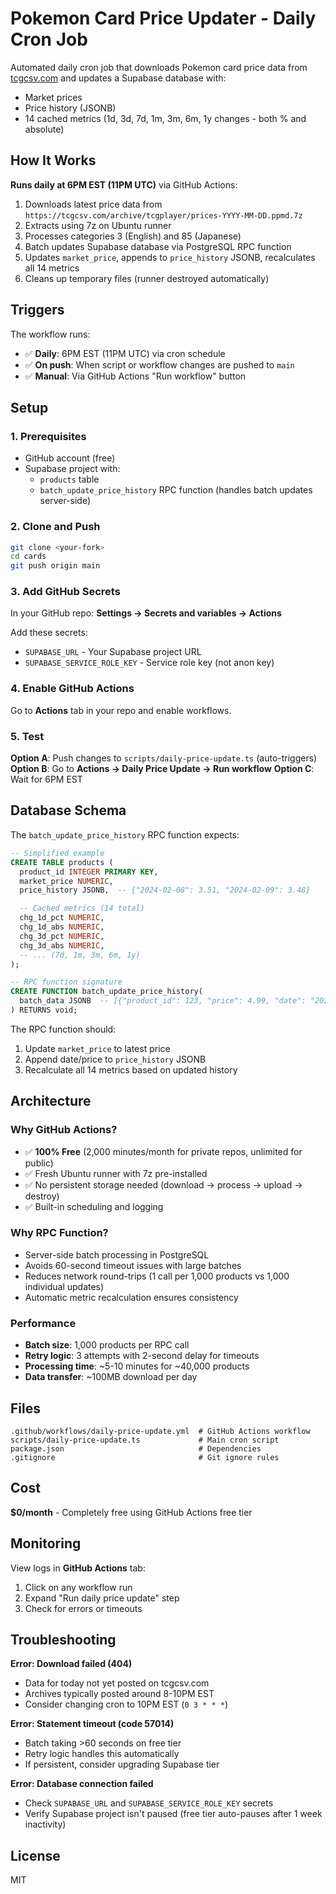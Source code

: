 # Pokemon Card Price Updater - Daily Cron Job

Automated daily cron job that downloads Pokemon card price data from [tcgcsv.com](https://tcgcsv.com) and updates a Supabase database with:
- Market prices
- Price history (JSONB)
- 14 cached metrics (1d, 3d, 7d, 1m, 3m, 6m, 1y changes - both % and absolute)

## How It Works

**Runs daily at 6PM EST (11PM UTC)** via GitHub Actions:

1. Downloads latest price data from `https://tcgcsv.com/archive/tcgplayer/prices-YYYY-MM-DD.ppmd.7z`
2. Extracts using 7z on Ubuntu runner
3. Processes categories 3 (English) and 85 (Japanese)
4. Batch updates Supabase database via PostgreSQL RPC function
5. Updates `market_price`, appends to `price_history` JSONB, recalculates all 14 metrics
6. Cleans up temporary files (runner destroyed automatically)

## Triggers

The workflow runs:
- ✅ **Daily**: 6PM EST (11PM UTC) via cron schedule
- ✅ **On push**: When script or workflow changes are pushed to `main`
- ✅ **Manual**: Via GitHub Actions "Run workflow" button

## Setup

### 1. Prerequisites

- GitHub account (free)
- Supabase project with:
  - `products` table
  - `batch_update_price_history` RPC function (handles batch updates server-side)

### 2. Clone and Push

```bash
git clone <your-fork>
cd cards
git push origin main
```

### 3. Add GitHub Secrets

In your GitHub repo: **Settings → Secrets and variables → Actions**

Add these secrets:
- `SUPABASE_URL` - Your Supabase project URL
- `SUPABASE_SERVICE_ROLE_KEY` - Service role key (not anon key)

### 4. Enable GitHub Actions

Go to **Actions** tab in your repo and enable workflows.

### 5. Test

**Option A**: Push changes to `scripts/daily-price-update.ts` (auto-triggers)
**Option B**: Go to **Actions → Daily Price Update → Run workflow**
**Option C**: Wait for 6PM EST

## Database Schema

The `batch_update_price_history` RPC function expects:

```sql
-- Simplified example
CREATE TABLE products (
  product_id INTEGER PRIMARY KEY,
  market_price NUMERIC,
  price_history JSONB,  -- {"2024-02-08": 3.51, "2024-02-09": 3.48}

  -- Cached metrics (14 total)
  chg_1d_pct NUMERIC,
  chg_1d_abs NUMERIC,
  chg_3d_pct NUMERIC,
  chg_3d_abs NUMERIC,
  -- ... (7d, 1m, 3m, 6m, 1y)
);

-- RPC function signature
CREATE FUNCTION batch_update_price_history(
  batch_data JSONB  -- [{"product_id": 123, "price": 4.99, "date": "2025-10-22"}, ...]
) RETURNS void;
```

The RPC function should:
1. Update `market_price` to latest price
2. Append date/price to `price_history` JSONB
3. Recalculate all 14 metrics based on updated history

## Architecture

### Why GitHub Actions?
- ✅ **100% Free** (2,000 minutes/month for private repos, unlimited for public)
- ✅ Fresh Ubuntu runner with 7z pre-installed
- ✅ No persistent storage needed (download → process → upload → destroy)
- ✅ Built-in scheduling and logging

### Why RPC Function?
- Server-side batch processing in PostgreSQL
- Avoids 60-second timeout issues with large batches
- Reduces network round-trips (1 call per 1,000 products vs 1,000 individual updates)
- Automatic metric recalculation ensures consistency

### Performance
- **Batch size**: 1,000 products per RPC call
- **Retry logic**: 3 attempts with 2-second delay for timeouts
- **Processing time**: ~5-10 minutes for ~40,000 products
- **Data transfer**: ~100MB download per day

## Files

```
.github/workflows/daily-price-update.yml  # GitHub Actions workflow
scripts/daily-price-update.ts             # Main cron script
package.json                              # Dependencies
.gitignore                                # Git ignore rules
```

## Cost

**$0/month** - Completely free using GitHub Actions free tier

## Monitoring

View logs in **GitHub Actions** tab:
1. Click on any workflow run
2. Expand "Run daily price update" step
3. Check for errors or timeouts

## Troubleshooting

**Error: Download failed (404)**
- Data for today not yet posted on tcgcsv.com
- Archives typically posted around 8-10PM EST
- Consider changing cron to 10PM EST (`0 3 * * *`)

**Error: Statement timeout (code 57014)**
- Batch taking >60 seconds on free tier
- Retry logic handles this automatically
- If persistent, consider upgrading Supabase tier

**Error: Database connection failed**
- Check `SUPABASE_URL` and `SUPABASE_SERVICE_ROLE_KEY` secrets
- Verify Supabase project isn't paused (free tier auto-pauses after 1 week inactivity)

## License

MIT
